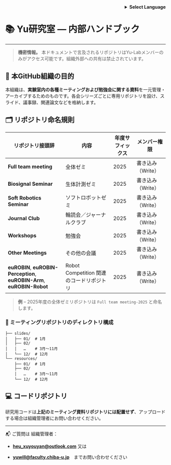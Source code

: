 <!-- 言語選択 -->

<div align="right">
  <details>
    <summary><strong>Select Language</strong></summary>
    <p>
      <a href="README_internal.md">English</a><br>
      <strong>日本語</strong><br>
      <a href="README_internal.zh.md">中文</a>
    </p>
  </details>
</div>

# 📚 Yu研究室 — 内部ハンドブック

---

> **機密情報。** 本ドキュメントで言及されるリポジトリはYu-Labメンバーのみがアクセス可能です。組織外部への共有は禁止されています。

## 📌 本GitHub組織の目的

本組織は、**実験室内の各種ミーティングおよび勉強会に関する資料**を一元管理・アーカイブするためのものです。各会シリーズごとに専用リポジトリを設け、スライド、議事録、関連論文などを格納します。

## 🗂️ リポジトリ命名規則

| リポジトリ接頭辞 | 内容  | 年度サフィックス | メンバー権限 |
| --- | --- | --- | --- |
| **Full team meeting** | 全体ゼミ | 2025 | 書き込み（Write） |
| **Biosignal Seminar** | 生体計測ゼミ | 2025 | 書き込み（Write） |
| **Soft Robotics Seminar** | ソフトロボットゼミ | 2025 | 書き込み（Write） |
| **Journal Club** | 輪読会／ジャーナルクラブ | 2025 | 書き込み（Write） |
| **Workshops** | 勉強会 | 2025 | 書き込み（Write） |
| **Other Meetings** | その他の会議 | 2025 | 書き込み（Write） |
| **euROBIN**, **euROBIN-Perception**, **euROBIN-Arm**, **euROBIN-Robot** | Robot Competition 関連のコードリポジトリ | 2025 | 書き込み（Write） |

> **例** – 2025年度の全体ゼミリポジトリは `Full team meeting-2025` と命名します。

### 📁 ミーティングリポジトリのディレクトリ構成

```
├── slides/
│   ├── 01/  # 1月
│   ├── 02/
│   │   …    # 3月～11月
│   └── 12/  # 12月
└── resources/
    ├── 01/  # 1月
    ├── 02/
    │   …    # 3月～11月
    └── 12/  # 12月
```

## 💻 コードリポジトリ

研究用コードは**上記のミーティング資料リポジトリには配置せず**、アップロードする場合は組織管理者にお問い合わせください。

---

📬 ご質問は 組織管理者：

- **[heu_xuyouyan@outlook.com](mailto:infrastructure@yu-lab.local)** 又は
  
- **[yuwill@faculty.chiba-u.jp](mailto:infrastructure@yu-lab.local)**　までお問い合わせください
